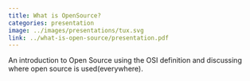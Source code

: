 ```yaml
---
title: What is OpenSource?
categories: presentation
image: ../images/presentations/tux.svg
link: ../what-is-open-source/presentation.pdf
---
```

An introduction to Open Source using the OSI definition and discussing where open source is used(everywhere).
